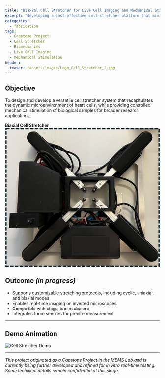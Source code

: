 ```yaml
---
title: "Biaxial Cell Stretcher for Live Cell Imaging and Mechanical Stimulation"
excerpt: "Developing a cost-effective cell stretcher platform that mimics the dynamic microenvironment of heart, enabling controlled mechanical stimulation and real-time analysis."
categories:
  - fabrication
tags:
  - Capstone Project
  - Cell Stretcher
  - Biomechanics
  - Live Cell Imaging
  - Mechanical Stimulation
header:
  teaser: /assets/images/Logo_Cell_Stretcher_2.png
---
```

 
## Objective  
To design and develop a versatile cell stretcher system that recapitulates the dynamic microenvironment of heart cells, while providing controlled mechanical stimulation of biological samples for broader research applications.  


**Biaxial Cell Stretcher**  
<img src="/assets/images/Logo_Cell_Stretcher.png" alt="Workflow of impedance control for robotic knee prosthesis" width="800"/>

## Outcome *(in progress)*  
- Supports customizable stretching protocols, including cyclic, uniaxial, and biaxial modes  
- Enables real-time imaging on inverted microscopes  
- Compatible with stage-top incubators  
- Integrates force sensors for precise measurement  


---

## Demo Animation  

![Cell Stretcher Demo](/assets/video/Cell_Stretcher.gif)  

---

*This project originated as a Capstone Project in the MEMS Lab and is currently being further developed and refined for in vitro real-time testing. Some technical details remain confidential at this stage.*  



